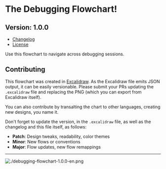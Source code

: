 # The Debugging Flowchart!

## Version: 1.0.0

- [Changelog](./CHANGELOG.md)
- [License](./LICENSE)

Use this flowchart to navigate across debugging sessions.

## Contributing

This flowchart was created in [Excalidraw](https://excalidraw.com/). As the Excalidraw file emits JSON output, it can be easily versionable. Please submit your PRs updating the `.excalidraw` file and replacing the PNG (which you can export from Excalidraw itself).

You can also contribute by transalting the chart to other languages, creating new designs, you name it.

Don't forget to update the version, in the `.excalidraw` file, as well as the changelog and this file itself, as follows:

- **Patch**: Design tweaks, readability, color themes
- **Minor**: New flows or conventions
- **Major**: Flow updates, new flow remappings

---

![./debugging-flowchart-1.0.0-en.png](./debugging-flowchart-1.0.0-en.png)